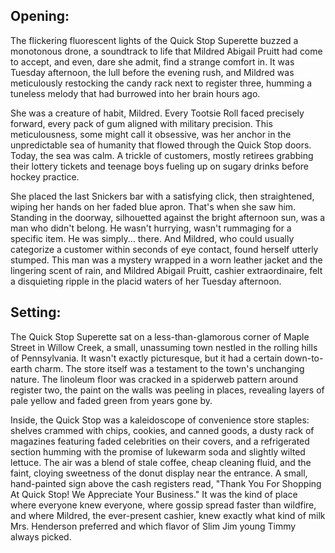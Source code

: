 ## Opening:

The flickering fluorescent lights of the Quick Stop Superette buzzed a monotonous drone, a soundtrack to life that Mildred Abigail Pruitt had come to accept, and even, dare she admit, find a strange comfort in. It was Tuesday afternoon, the lull before the evening rush, and Mildred was meticulously restocking the candy rack next to register three, humming a tuneless melody that had burrowed into her brain hours ago. 

She was a creature of habit, Mildred. Every Tootsie Roll faced precisely forward, every pack of gum aligned with military precision. This meticulousness, some might call it obsessive, was her anchor in the unpredictable sea of humanity that flowed through the Quick Stop doors. Today, the sea was calm. A trickle of customers, mostly retirees grabbing their lottery tickets and teenage boys fueling up on sugary drinks before hockey practice. 

She placed the last Snickers bar with a satisfying click, then straightened, wiping her hands on her faded blue apron. That's when she saw him. Standing in the doorway, silhouetted against the bright afternoon sun, was a man who didn't belong. He wasn't hurrying, wasn't rummaging for a specific item. He was simply... there. And Mildred, who could usually categorize a customer within seconds of eye contact, found herself utterly stumped. This man was a mystery wrapped in a worn leather jacket and the lingering scent of rain, and Mildred Abigail Pruitt, cashier extraordinaire, felt a disquieting ripple in the placid waters of her Tuesday afternoon.

## Setting:

The Quick Stop Superette sat on a less-than-glamorous corner of Maple Street in Willow Creek, a small, unassuming town nestled in the rolling hills of Pennsylvania. It wasn't exactly picturesque, but it had a certain down-to-earth charm. The store itself was a testament to the town's unchanging nature. The linoleum floor was cracked in a spiderweb pattern around register two, the paint on the walls was peeling in places, revealing layers of pale yellow and faded green from years gone by. 

Inside, the Quick Stop was a kaleidoscope of convenience store staples: shelves crammed with chips, cookies, and canned goods, a dusty rack of magazines featuring faded celebrities on their covers, and a refrigerated section humming with the promise of lukewarm soda and slightly wilted lettuce. The air was a blend of stale coffee, cheap cleaning fluid, and the faint, cloying sweetness of the donut display near the entrance. A small, hand-painted sign above the cash registers read, "Thank You For Shopping At Quick Stop! We Appreciate Your Business." It was the kind of place where everyone knew everyone, where gossip spread faster than wildfire, and where Mildred, the ever-present cashier, knew exactly what kind of milk Mrs. Henderson preferred and which flavor of Slim Jim young Timmy always picked.
